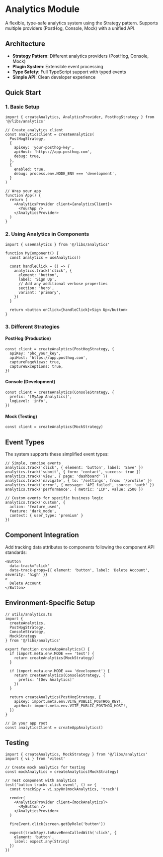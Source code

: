 # Analytics Module

A flexible, type-safe analytics system using the Strategy pattern. Supports multiple providers (PostHog, Console, Mock) with a unified API.

## Architecture

- **Strategy Pattern**: Different analytics providers (PostHog, Console, Mock)
- **Plugin System**: Extensible event processing
- **Type Safety**: Full TypeScript support with typed events
- **Simple API**: Clean developer experience

## Quick Start

### 1. Basic Setup

```tsx
import { createAnalytics, AnalyticsProvider, PostHogStrategy } from '@/libs/analytics'

// Create analytics client
const analyticsClient = createAnalytics(
  PostHogStrategy,
  {
    apiKey: 'your-posthog-key',
    apiHost: 'https://app.posthog.com',
    debug: true,
  },
  {
    enabled: true,
    debug: process.env.NODE_ENV === 'development',
  }
)

// Wrap your app
function App() {
  return (
    <AnalyticsProvider client={analyticsClient}>
      <YourApp />
    </AnalyticsProvider>
  )
}
```

### 2. Using Analytics in Components

```tsx
import { useAnalytics } from '@/libs/analytics'

function MyComponent() {
  const analytics = useAnalytics()

  const handleClick = () => {
    analytics.track('click', {
      element: 'button',
      label: 'Sign Up',
      // Add any additional verbose properties
      section: 'hero',
      variant: 'primary',
    })
  }

  return <button onClick={handleClick}>Sign Up</button>
}
```

### 3. Different Strategies

#### PostHog (Production)
```tsx
const client = createAnalytics(PostHogStrategy, {
  apiKey: 'phc_your_key',
  apiHost: 'https://app.posthog.com',
  capturePageViews: true,
  captureExceptions: true,
})
```

#### Console (Development)
```tsx
const client = createAnalytics(ConsoleStrategy, {
  prefix: '[MyApp Analytics]',
  logLevel: 'info',
})
```

#### Mock (Testing)
```tsx
const client = createAnalytics(MockStrategy)
```

## Event Types

The system supports these simplified event types:

```tsx
// Simple, concise events
analytics.track('click', { element: 'button', label: 'Save' })
analytics.track('submit', { form: 'contact', success: true })
analytics.track('view', { page: 'dashboard' })
analytics.track('navigate', { to: '/settings', from: '/profile' })
analytics.track('error', { message: 'API failed', source: 'auth' })
analytics.track('performance', { metric: 'LCP', value: 2500 })

// Custom events for specific business logic
analytics.track('custom', { 
  action: 'feature_used',
  feature: 'dark_mode',
  context: { user_type: 'premium' }
})
```

## Component Integration

Add tracking data attributes to components following the component API standards:

```tsx
<Button 
  data-track="click" 
  data-track-props={{ element: 'button', label: 'Delete Account', severity: 'high' }}
>
  Delete Account
</Button>
```

## Environment-Specific Setup

```tsx
// utils/analytics.ts
import { 
  createAnalytics, 
  PostHogStrategy, 
  ConsoleStrategy, 
  MockStrategy 
} from '@/libs/analytics'

export function createAppAnalytics() {
  if (import.meta.env.MODE === 'test') {
    return createAnalytics(MockStrategy)
  }
  
  if (import.meta.env.MODE === 'development') {
    return createAnalytics(ConsoleStrategy, { 
      prefix: '[Dev Analytics]' 
    })
  }
  
  return createAnalytics(PostHogStrategy, {
    apiKey: import.meta.env.VITE_PUBLIC_POSTHOG_KEY!,
    apiHost: import.meta.env.VITE_PUBLIC_POSTHOG_HOST!,
  })
}

// In your app root
const analyticsClient = createAppAnalytics()
```

## Testing

```tsx
import { createAnalytics, MockStrategy } from '@/libs/analytics'
import { vi } from 'vitest'

// Create mock analytics for testing
const mockAnalytics = createAnalytics(MockStrategy)

// Test component with analytics
test('button tracks click event', () => {
  const trackSpy = vi.spyOn(mockAnalytics, 'track')
  
  render(
    <AnalyticsProvider client={mockAnalytics}>
      <MyButton />
    </AnalyticsProvider>
  )
  
  fireEvent.click(screen.getByRole('button'))
  
  expect(trackSpy).toHaveBeenCalledWith('click', {
    element: 'button',
    label: expect.any(String)
  })
})
```